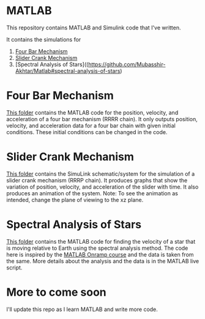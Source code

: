 # MATLAB

This repository contains MATLAB and Simulink code that I've written.

It contains the simulations for 
1. [Four Bar Mechanism](https://github.com/Mubasshir-Akhtar/Matlab#four-bar-mechanism)
2. [Slider Crank Mechanism](https://github.com/Mubasshir-Akhtar/Matlab#slider-crank-mechanism)
3. [Spectral Analysis of Stars]((https://github.com/Mubasshir-Akhtar/Matlab#spectral-analysis-of-stars)


# Four Bar Mechanism
[This folder](https://github.com/Mubasshir-Akhtar/Matlab/tree/main/Four%20Bar%20Mechanism) contains the MATLAB code for the position, velocity, and acceleration of a four bar mechanism (RRRR chain). It only outputs position, velocity, and acceleration data for a four bar chain with given initial conditions. These initial conditions can be changed in the code.

# Slider Crank Mechanism
[This folder](https://github.com/Mubasshir-Akhtar/Matlab/tree/main/Slider%20crank%20mechanism) contains the SimuLink schematic/system for the simulation of a slider crank mechanism (RRRP chain). It produces graphs that show the variation of position, velocity, and acceleration of the slider with time. It also produces an animation of the system. 
Note: To see the animation as intended, change the plane of viewing to the xz plane.

# Spectral Analysis of Stars
[This folder](https://github.com/Mubasshir-Akhtar/Matlab/tree/main/Spectral%20analysis%20of%20stars) contains the MATLAB code for finding the velocity of a star that is moving relative to Earth using the spectral analysis method. The code here is inspired by the [MATLAB Onramp course](https://matlabacademy.mathworks.com/details/matlab-onramp/gettingstarted) and the data is taken from the same. More details about the analysis and the data is in the MATLAB live script.

# More to come soon
I'll update this repo as I learn MATLAB and write more code.
